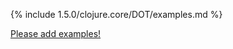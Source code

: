 {% include 1.5.0/clojure.core/DOT/examples.md %}

[Please add examples!](https://github.com/arrdem/grimoire/edit/master/_includes/1.6.0/clojure.core/DOT/examples.md)
